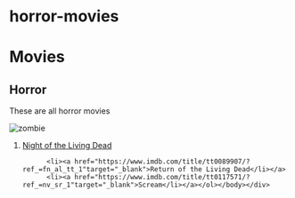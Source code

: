 # horror-movies


<html>
  <head><h1>Movies</h1></head>
  <div><h2>Horror</h2></div>
    <div><body><p>These are all horror movies</p>
<img scr=img src="https://encrypted-tbn0.gstatic.com/images?q=tbn:ANd9GcQeft7Qu8Hsj3Ar8OLjFHLil00ZwG1eAbML_jzzC3DiLLMVYp7byQ"alt="zombie">
      <ol><li><a href="https://www.imdb.com/title/tt0063350/?ref_=fn_al_tt_1"target="_blank">Night of the Living Dead</li></a>

          <li><a href="https://www.imdb.com/title/tt0089907/?ref_=fn_al_tt_1"target="_blank">Return of the Living Dead</li></a>
          <li><a href="https://www.imdb.com/title/tt0117571/?ref_=nv_sr_1"target="_blank">Scream</li></a></ol></body></div>

</html>
